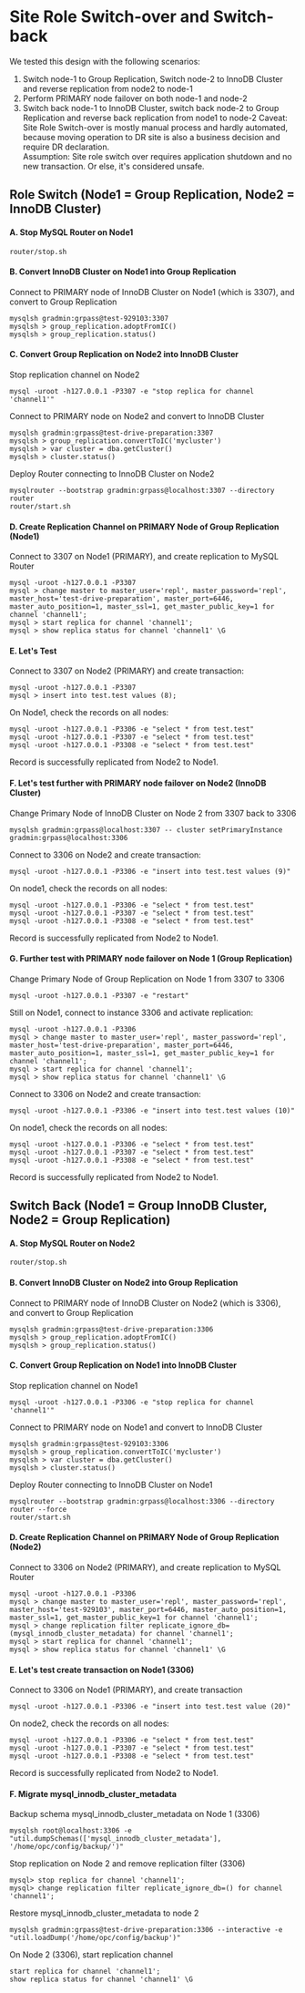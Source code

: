 # Site Role Switch-over and Switch-back
We tested this design with the following scenarios:
1. Switch node-1 to Group Replication, Switch node-2 to InnoDB Cluster and reverse replication from node2 to node-1
2. Perform PRIMARY node failover on both node-1 and node-2
3. Switch back node-1 to InnoDB Cluster, switch back node-2 to Group Replication and reverse back replication from node1 to node-2
Caveat: Site Role Switch-over is mostly manual process and hardly automated, because moving operation to DR site is also a business decision and require DR declaration. </br>
Assumption: Site role switch over requires application shutdown and no new transaction. Or else, it's considered unsafe.
## Role Switch (Node1 = Group Replication, Node2 = InnoDB Cluster)
#### A. Stop MySQL Router on Node1
```
router/stop.sh
```
#### B. Convert InnoDB Cluster on Node1 into Group Replication
Connect to PRIMARY node of InnoDB Cluster on Node1 (which is 3307), and convert to Group Replication
```
mysqlsh gradmin:grpass@test-929103:3307
mysqlsh > group_replication.adoptFromIC()
mysqlsh > group_replication.status()
```
#### C. Convert Group Replication on Node2 into InnoDB Cluster
Stop replication channel on Node2
```
mysql -uroot -h127.0.0.1 -P3307 -e "stop replica for channel 'channel1'"
```
Connect to PRIMARY node on Node2 and convert to InnoDB Cluster
```
mysqlsh gradmin:grpass@test-drive-preparation:3307
mysqlsh > group_replication.convertToIC('mycluster')
mysqlsh > var cluster = dba.getCluster()
mysqlsh > cluster.status()
```
Deploy Router connecting to InnoDB Cluster on Node2
```
mysqlrouter --bootstrap gradmin:grpass@localhost:3307 --directory router
router/start.sh
```
#### D. Create Replication Channel on PRIMARY Node of Group Replication (Node1)
Connect to 3307 on Node1 (PRIMARY), and create replication to MySQL Router
```
mysql -uroot -h127.0.0.1 -P3307
mysql > change master to master_user='repl', master_password='repl', master_host='test-drive-preparation', master_port=6446, master_auto_position=1, master_ssl=1, get_master_public_key=1 for channel 'channel1';
mysql > start replica for channel 'channel1';
mysql > show replica status for channel 'channel1' \G
```
#### E. Let's Test
Connect to 3307 on Node2 (PRIMARY) and create transaction:
```
mysql -uroot -h127.0.0.1 -P3307
mysql > insert into test.test values (8);
```
On Node1, check the records on all nodes:
```
mysql -uroot -h127.0.0.1 -P3306 -e "select * from test.test"
mysql -uroot -h127.0.0.1 -P3307 -e "select * from test.test"
mysql -uroot -h127.0.0.1 -P3308 -e "select * from test.test"
```
Record is successfully replicated from Node2 to Node1.
#### F. Let's test further with PRIMARY node failover on Node2 (InnoDB Cluster)
Change Primary Node of InnoDB Cluster on Node 2 from 3307 back to 3306
```
mysqlsh gradmin:grpass@localhost:3307 -- cluster setPrimaryInstance gradmin:grpass@localhost:3306
```
Connect to 3306 on Node2 and create transaction:
```
mysql -uroot -h127.0.0.1 -P3306 -e "insert into test.test values (9)"
```
On node1, check the records on all nodes:
```
mysql -uroot -h127.0.0.1 -P3306 -e "select * from test.test"
mysql -uroot -h127.0.0.1 -P3307 -e "select * from test.test"
mysql -uroot -h127.0.0.1 -P3308 -e "select * from test.test"
```
Record is successfully replicated from Node2 to Node1.
#### G. Further test with PRIMARY node failover on Node 1 (Group Replication)
Change Primary Node of Group Replication on Node 1 from 3307 to 3306
```
mysql -uroot -h127.0.0.1 -P3307 -e "restart"
```
Still on Node1, connect to instance 3306 and activate replication:
```
mysql -uroot -h127.0.0.1 -P3306
mysql > change master to master_user='repl', master_password='repl', master_host='test-drive-preparation', master_port=6446, master_auto_position=1, master_ssl=1, get_master_public_key=1 for channel 'channel1';
mysql > start replica for channel 'channel1';
mysql > show replica status for channel 'channel1' \G
```
Connect to 3306 on Node2 and create transaction:
```
mysql -uroot -h127.0.0.1 -P3306 -e "insert into test.test values (10)"
```
On node1, check the records on all nodes:
```
mysql -uroot -h127.0.0.1 -P3306 -e "select * from test.test"
mysql -uroot -h127.0.0.1 -P3307 -e "select * from test.test"
mysql -uroot -h127.0.0.1 -P3308 -e "select * from test.test"
```
Record is successfully replicated from Node2 to Node1.
## Switch Back (Node1 = Group InnoDB Cluster, Node2 = Group Replication)
#### A. Stop MySQL Router on Node2
```
router/stop.sh
```
#### B. Convert InnoDB Cluster on Node2 into Group Replication
Connect to PRIMARY node of InnoDB Cluster on Node2 (which is 3306), and convert to Group Replication
```
mysqlsh gradmin:grpass@test-drive-preparation:3306
mysqlsh > group_replication.adoptFromIC()
mysqlsh > group_replication.status()
```
#### C. Convert Group Replication on Node1 into InnoDB Cluster
Stop replication channel on Node1
```
mysql -uroot -h127.0.0.1 -P3306 -e "stop replica for channel 'channel1'"
```
Connect to PRIMARY node on Node1 and convert to InnoDB Cluster
```
mysqlsh gradmin:grpass@test-929103:3306
mysqlsh > group_replication.convertToIC('mycluster')
mysqlsh > var cluster = dba.getCluster()
mysqlsh > cluster.status()
```
Deploy Router connecting to InnoDB Cluster on Node1
```
mysqlrouter --bootstrap gradmin:grpass@localhost:3306 --directory router --force
router/start.sh
```
#### D. Create Replication Channel on PRIMARY Node of Group Replication (Node2)
Connect to 3306 on Node2 (PRIMARY), and create replication to MySQL Router
```
mysql -uroot -h127.0.0.1 -P3306
mysql > change master to master_user='repl', master_password='repl', master_host='test-929103', master_port=6446, master_auto_position=1, master_ssl=1, get_master_public_key=1 for channel 'channel1';
mysql > change replication filter replicate_ignore_db=(mysql_innodb_cluster_metadata) for channel 'channel1';
mysql > start replica for channel 'channel1';
mysql > show replica status for channel 'channel1' \G
```
#### E. Let's test create transaction on Node1 (3306)
Connect to 3306 on Node1 (PRIMARY), and create transaction
```
mysql -uroot -h127.0.0.1 -P3306 -e "insert into test.test value (20)"
```
On node2, check the records on all nodes:
```
mysql -uroot -h127.0.0.1 -P3306 -e "select * from test.test"
mysql -uroot -h127.0.0.1 -P3307 -e "select * from test.test"
mysql -uroot -h127.0.0.1 -P3308 -e "select * from test.test"
```
Record is successfully replicated from Node2 to Node1.
#### F. Migrate mysql_innodb_cluster_metadata
Backup schema mysql_innodb_cluster_metadata on Node 1 (3306)
```
mysqlsh root@localhost:3306 -e "util.dumpSchemas(['mysql_innodb_cluster_metadata'], '/home/opc/config/backup/')"
```
Stop replication on Node 2  and remove replication filter (3306)
```
mysql> stop replica for channel 'channel1';
mysql> change replication filter replicate_ignore_db=() for channel 'channel1';
```
Restore mysql_innodb_cluster_metadata to node 2
```
mysqlsh gradmin:grpass@test-drive-preparation:3306 --interactive -e "util.loadDump('/home/opc/config/backup')"
```
On Node 2 (3306), start replication channel
```
start replica for channel 'channel1';
show replica status for channel 'channel1' \G
```

